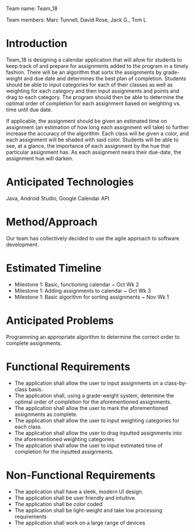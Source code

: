 Team name: Team_18

Team members: Marc Tunnell, David Rose, Jack G., Tom L

# Introduction

Team_18 is designing a calendar application that will allow for students to keep track of and prepare for assignments added to the program in a timely fashion. There will be an algorithm that sorts the assignments by grade-weight and due date and determines the best plan of completion. Students should be able to input categories for each of their classes as well as weighting for each category and then input assignments and points and drag to each category. The program should then be able to determine the optimal order of completion for each assignment based on weighting vs. time until due date.

If applicable, the assignment should be given an estimated time on assignment (an estimation of how long each assignment will take) to further increase the accuracy of the algorithm. Each class will be given a color, and each assignment will be shaded with said color. Students will be able to see, at a glance, the importance of each assignment by the hue that particular assignment has. As each assignment nears their due-date, the assignment hue will darken.


# Anticipated Technologies

Java, Android Studio, Google Calendar API

# Method/Approach

Our team has collectively decided to use the agile approach to software development.


# Estimated Timeline

* Milestone 1: Basic, functioning calendar ~ Oct Wk 2
* Milestone 1: Adding assignments to calendar ~ Oct Wk 3
* Milestone 1: Basic algorithm for sorting assignments ~ Nov Wk 1


# Anticipated Problems

Programming an appropriate algorithm to determine the correct order to complete assignments.

# Functional Requirements

* The application shall allow the user to input assignments on a class-by-class basis.
* The application shall, using a grade-weight system, determine the optimal order of completion for the aforementioned assignments.
* The application shall allow the user to mark the aforementioned assignments as complete.
* The application shall allow the user to input weighting categories for each class.
* The application shall allow the user to drag inputted assignments into the aforementioned weighting categories.
* The application shall allow the user to input estimated time of completion for the inputted assignments.

# Non-Functional Requirements

* The application shall have a sleek, modern UI design.
* The application shall be user friendly and intuitive.
* The application shall be color coded
* The application shall be light-weight and take low processing requirements
* The application shall work on a large range of devices